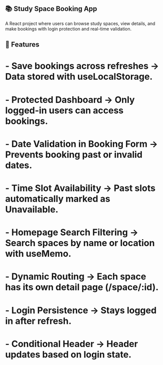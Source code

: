 ## 📚 Study Space Booking App

A React project where users can browse study spaces, view details, and make bookings with login protection and real-time validation.

## 🚀 Features

# - Save bookings across refreshes → Data stored with useLocalStorage.

# - Protected Dashboard → Only logged-in users can access bookings.

# - Date Validation in Booking Form → Prevents booking past or invalid dates.

# - Time Slot Availability → Past slots automatically marked as Unavailable.

# - Homepage Search Filtering → Search spaces by name or location with useMemo.

# - Dynamic Routing → Each space has its own detail page (/space/:id).

# - Login Persistence → Stays logged in after refresh.

# - Conditional Header → Header updates based on login state.
